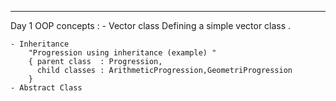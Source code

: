 
------------------------------------------------------------------------------------------------
Day 1
OOP concepts :
	- Vector class
		Defining a simple vector class .
	
	- Inheritance 
		"Progression using inheritance (example) "
		{ parent class  : Progression,
		  child classes : ArithmeticProgression,GeometriProgression
		}
	- Abstract Class
	
	
	
